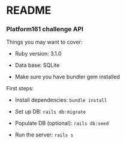 # README

### Platform161 challenge API

Things you may want to cover:

* Ruby version: 3.1.0

* Data base: SQLite

* Make sure you have bundler gem installed

First steps:

* Install dependencies: `bundle install`

* Set up DB: `rails db:migrate`

* Populate DB (optional): `rails db:seed`

* Run the server: `rails s`
